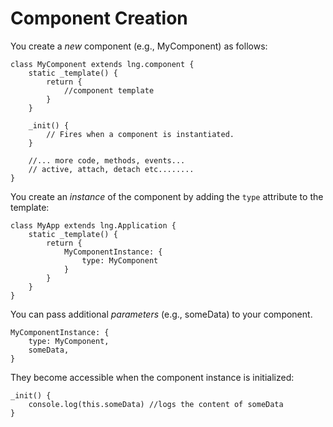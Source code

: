 # Component Creation


You create a *new* component (e.g., MyComponent) as follows:


```
class MyComponent extends lng.component {
    static _template() {
        return {
            //component template
        }
    }

    _init() {
        // Fires when a component is instantiated.
    }
  
    //... more code, methods, events... 
    // active, attach, detach etc........
}
```


You create an *instance* of the component by adding the `type` attribute to the template:


```
class MyApp extends lng.Application {
    static _template() {
        return {
            MyComponentInstance: {
                type: MyComponent
            }
        }
    }
}
```


You can pass additional *parameters* (e.g., someData) to your component.


```
MyComponentInstance: {
    type: MyComponent,
    someData,
}
```


They become accessible when the component instance is initialized:


```
_init() {
    console.log(this.someData) //logs the content of someData
}
```